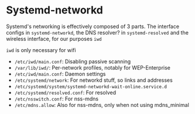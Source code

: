 # Systemd-networkd
Systemd's networking is effectively composed of 3 parts. The interface configs
in `systemd-networkd`, the DNS resolver? in `systemd-resolved` and the wireless
interface, for our purposes `iwd`

`iwd` is only necessary for wifi

 - `/etc/iwd/main.conf`: Disabling passive scanning
 - `/var/lib/iwd/`: Per-network profiles, notably for WEP-Enterprise
 - `/etc/iwd/main.conf`: Daemon settings
 - `/etc/systemd/network`: For networkd stuff, so links and addresses
 - `/etc/systemd/system/systemd-networkd-wait-online.service.d`
 - `/etc/systemd/resolved.conf`: For resolved
 - `/etc/nsswitch.conf`: For nss-mdns
 - `/etc/mdns.allow`: Also for nss-mdns, only when not using mdns_minimal
